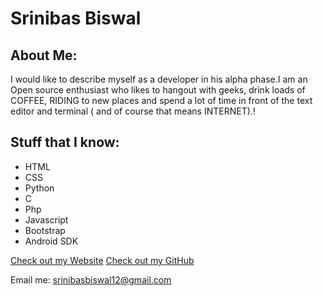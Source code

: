 # Srinibas Biswal

## About Me:
I would like to describe myself as a developer in his alpha phase.I am an Open source enthusiast who likes to hangout with geeks, drink loads of COFFEE, RIDING to new places and spend a lot of time in front of the text editor and terminal ( and of course that means INTERNET).! 



## Stuff that I know:

- HTML
- CSS
- Python
- C
- Php
- Javascript
- Bootstrap
- Android SDK

[Check out my Website](https://srinibasbiswal.com/)
[Check out my GitHub](https://github.com/srinibasbiswal)

Email me: srinibasbiswal12@gmail.com
